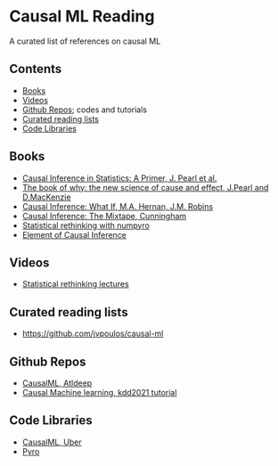 # Causal ML Reading
A curated list of references on causal ML

## Contents
* [Books](#books)
* [Videos](#Videos)
* [Github Repos](#gh); codes and tutorials
* [Curated reading lists](#readings)
* [Code Libraries](#libraries)

## <div id='books'>Books</div>
* [Causal Inference in Statistics: A Primer, J. Pearl et al.](http://bayes.cs.ucla.edu/PRIMER/)
* [The book of why: the new science of cause and effect, J.Pearl and D.MacKenzie](http://bayes.cs.ucla.edu/WHY/)
* [Causal Inference: What If, M.A. Hernan, J.M. Robins](https://cdn1.sph.harvard.edu/wp-content/uploads/sites/1268/2019/10/ci_hernanrobins_1oct19.pdf)
* [Causal Inference: The Mixtape, Cunningham](https://mixtape.scunning.com/)
* [Statistical rethinking with numpyro](https://github.com/fehiepsi/rethinking-numpyro)
* [Element of Causal Inference](https://library.oapen.org/bitstream/id/056a11be-ce3a-44b9-8987-a6c68fce8d9b/11283.pdf)

## <div id='videos'>Videos</div>
* [Statistical rethinking lectures](https://www.youtube.com/watch?v=cclUd_HoRlo)


## <div id='readings'>Curated reading lists</div>
* https://github.com/jvpoulos/causal-ml


## <div id='gh'>Github Repos</div>
* [CausalML, Atldeep](https://github.com/altdeep/causalML)
* [Causal Machine learning, kdd2021 tutorial](https://github.com/causal-machine-learning/kdd2021-tutorial)

## <div id='libraries'>Code Libraries</div>
* [CausalML, Uber](https://github.com/uber/causalml)
* [Pyro](https://github.com/pyro-ppl/pyro)
